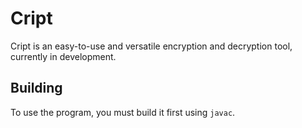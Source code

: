 # Cript
Cript is an easy-to-use and versatile encryption and decryption tool, currently in development.

## Building
To use the program, you must build it first using `javac`.
